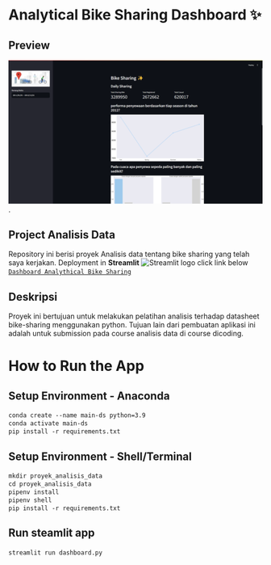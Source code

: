 # Analytical Bike Sharing Dashboard ✨


## Preview
![Bike Sharing Dashboard Streamlit Preview](https://github.com/irwan-Wan/Analisis_data_bike_sharing/blob/8df9f759f42dacdb75cf7d6c6c5d435fb0d7efe5/preview.png).

## Project Analisis Data

Repository ini berisi proyek Analisis data tentang bike sharing yang telah saya kerjakan. Deployment in **Streamlit** <img src="https://user-images.githubusercontent.com/7164864/217935870-c0bc60a3-6fc0-4047-b011-7b4c59488c91.png" alt="Streamlit logo"></img>
click link below  
[`Dashboard Analythical Bike Sharing`](https://7msop6siazevbzsfjtkinh.streamlit.app/)


## Deskripsi

Proyek ini bertujuan untuk melakukan pelatihan analisis terhadap datasheet bike-sharing menggunakan python. Tujuan lain dari pembuatan aplikasi ini adalah untuk submission pada course analisis data di course dicoding.





# How to Run the App


## Setup Environment - Anaconda
```
conda create --name main-ds python=3.9
conda activate main-ds
pip install -r requirements.txt
```

## Setup Environment - Shell/Terminal
```
mkdir proyek_analisis_data
cd proyek_analisis_data
pipenv install
pipenv shell
pip install -r requirements.txt
```

## Run steamlit app
```
streamlit run dashboard.py
```
